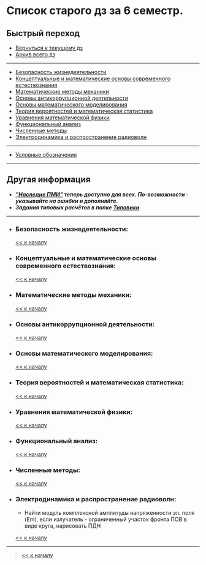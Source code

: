 # Список старого дз за 6 семестр.

## Быстрый переход

- [Вернуться к текущему дз](../README.md#Список-текущего-и-будущего-дз)
- [Архив всего дз](Архив_дз.md)

***

- [Безопасность жизнедеятельности](#Безопасность-жизнедеятельности)
- [Концептуальные и математические основы современного естествознания](#Концептуальные-и-математические-основы-современного-естествознания)
- [Математические методы механики](#Математические-методы-механики)
- [Основы антикоррупционной деятельности](#Основы-антикоррупционной-деятельности)
- [Основы математического моделирования](#Основы-математического-моделирования)
- [Теория вероятностей и математическая статистика](#Теория-вероятностей-и-математическая-статистика)
- [Уравнения математической физики](#Уравнения-математической-физики)
- [Функциональный анализ](#Функциональный-анализ)
- [Численные методы](#Численные-методы)
- [Электродинамика и распространение радиоволн](#Электродинамика-и-распространение-радиоволн)

***
    
- [Условные обозначения](#Условные-обозначения)

***

## Другая информация

- __*["Наследие ПМИ"](https://github.com/appliedMathematicsAndComputerScience/PMI_legacy) теперь доступно для всех. По-возможности - указывайте на ошибки и дополняйте.*__
- __*Задания типовых расчётов в папке [Типовики](https://github.com/nektonick/KMBO-01-homework/tree/master/%D0%A2%D0%B8%D0%BF%D0%BE%D0%B2%D0%B8%D0%BA%D0%B8)*__

***

- ### Безопасность жизнедеятельности:
    

    [<< к началу](#Быстрый-переход)

- ### Концептуальные и математические основы современного естествознания:


    [<< к началу](#Быстрый-переход) 


- ### Математические методы механики:

    
    [<< к началу](#Быстрый-переход)
    
- ### Основы антикоррупционной деятельности:
    
      
    [<< к началу](#Быстрый-переход)

- ### Основы математического моделирования:
    
      
    [<< к началу](#Быстрый-переход)

- ### Теория вероятностей и математическая статистика:
    
      
    [<< к началу](#Быстрый-переход)
    
- ### Уравнения математической физики:
    

    [<< к началу](#Быстрый-переход)

- ### Функциональный анализ:
    
      
    [<< к началу](#Быстрый-переход)

- ### Численные методы:

      
    [<< к началу](#Быстрый-переход)

- ### Электродинамика и распространение радиоволн:
    - Найти модуль комплексной амплитуды напряженности эл. поля (Em), если излучатель - ограниченный участок фронта ПОВ в виде круга, нарисовать ПДН

      
    [<< к началу](#Быстрый-переход)

***

> [<< к началу](#Быстрый-переход)
